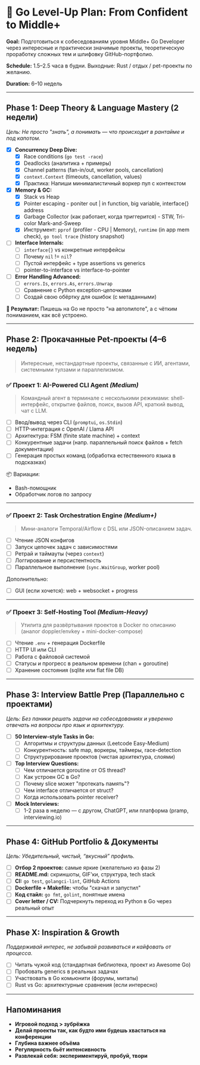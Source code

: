# 🔁 Go Level-Up Plan: From Confident to Middle+

**Goal:** Подготовиться к собеседованиям уровня Middle+ Go Developer через интересные и практически значимые проекты, теоретическую проработку сложных тем и шлифовку GitHub-портфолио.

**Schedule:** 1.5–2.5 часа в будни. Выходные: Rust / отдых / pet-проекты по желанию.

**Duration:** 6–10 недель

---

## Phase 1: Deep Theory & Language Mastery (2 недели)

*Цель: Не просто "знать", а понимать — что происходит в рантайме и под капотом.*

- [x] **Concurrency Deep Dive:**
    - [x] Race conditions (`go test -race`)
    - [x] Deadlocks (аналитика + примеры)
    - [x] Channel patterns (fan-in/out, worker pools, cancellation)
    - [x] `context.Context` (timeouts, cancellation, values)
    - [x] Практика: Напиши минималистичный воркер пул с контекстом

- [x] **Memory & GC:**
    - [x] Stack vs Heap
    - [x] Pointer escaping - poniter out | in function, big variable, interface{} address
    - [x] Garbage Collector (как работает, когда триггерится) - STW, Tri-color Mark-and-Sweep
    - [x] Инструмент: `pprof` (profiler - CPU | Memory), `runtime` (in app mem check), `go tool trace` (history snapshot)

- [ ] **Interface Internals:**
    - [ ] `interface{}` vs конкретные интерфейсы
    - [ ] Почему `nil` != `nil`?
    - [ ] Пустой интерфейс + type assertions vs generics
    - [ ] pointer-to-interface vs interface-to-pointer

- [ ] **Error Handling Advanced:**
    - [ ] `errors.Is`, `errors.As`, `errors.Unwrap`
    - [ ] Сравнение с Python exception-цепочками
    - [ ] Создай свою обёртку для ошибок (с метаданными)

**📘 Результат:** Пишешь на Go не просто "на автопилоте", а с чётким пониманием, как всё устроено.

---

## Phase 2: Прокачанные Pet-проекты (4–6 недель)

> Интересные, нестандартные проекты, связанные с ИИ, агентами, системными тулзами и параллелизмом.

### ✅ Проект 1: AI-Powered CLI Agent *(Medium)*

> Командный агент в терминале с несколькими режимами: shell-интерфейс, открытие файлов, поиск, вызов API, краткий вывод, чат с LLM.

- [ ] Ввод/вывод через CLI (`promptui`, `os.Stdin`)
- [ ] HTTP-интеграция с OpenAI / Llama API
- [ ] Архитектура: FSM (finite state machine) + context
- [ ] Конкурентные задачи (напр. параллельный поиск файлов + fetch документации)
- [ ] Генерация простых команд (обработка естественного языка в подсказках)

📦 Вариации:
- Bash-помощник
- Обработчик логов по запросу

---

### ✅ Проект 2: Task Orchestration Engine *(Medium+)*

> Мини-аналоги Temporal/Airflow с DSL или JSON-описанием задач.

- [ ] Чтение JSON конфигов
- [ ] Запуск цепочек задач с зависимостями
- [ ] Ретрай и таймауты (через `context`)
- [ ] Логгирование и персистентность
- [ ] Параллельное выполнение (`sync.WaitGroup`, worker pool)

Дополнительно:
- [ ] GUI (если хочется): web + websocket + progress

---

### ✅ Проект 3: Self-Hosting Tool *(Medium-Heavy)*

> Утилита для развёртывания проектов в Docker по описанию (аналог doppler/envkey + mini-docker-compose)

- [ ] Чтение `.env` + генерация Dockerfile
- [ ] HTTP UI или CLI
- [ ] Работа с файловой системой
- [ ] Статусы и прогресс в реальном времени (chan + goroutine)
- [ ] Хранение состояния (sqlite или flat file DB)

---

## Phase 3: Interview Battle Prep (Параллельно с проектами)

*Цель: Без паники решать задачи на собеседованиях и уверенно отвечать на вопросы про язык и архитектуру.*

- [ ] **50 Interview-style Tasks in Go:**
    - [ ] Алгоритмы и структуры данных (Leetcode Easy-Medium)
    - [ ] Конкурентность: safe map, воркеры, таймеры, race-detection
    - [ ] Структурирование проектов (чистая архитектура, слоями)

- [ ] **Top Interview Questions:**
    - [ ] Чем отличается goroutine от OS thread?
    - [ ] Как устроен GC в Go?
    - [ ] Почему slice может "протекать память"?
    - [ ] Чем interface отличается от struct?
    - [ ] Когда использовать pointer receiver?

- [ ] **Mock Interviews:**
    - [ ] 1-2 раза в неделю — с другом, ChatGPT, или платформа (pramp, interviewing.io)

---

## Phase 4: GitHub Portfolio & Документы

*Цель: Убедительный, чистый, “вкусный” профиль.*

- [ ] **Отбор 2 проектов:** самые яркие (желательно из фазы 2)
- [ ] **README.md:** скриншоты, GIF'ки, структура, tech stack
- [ ] **CI:** `go test`, `golangci-lint`, GitHub Actions
- [ ] **Dockerfile + Makefile:** чтобы "скачал и запустил"
- [ ] **Код стайл:** `go fmt`, `golint`, понятные имена
- [ ] **Cover letter / CV:** Подчеркнуть переход из Python в Go через реальный опыт

---

## Phase X: Inspiration & Growth

*Поддерживай интерес, не забывай развиваться и кайфовать от процесса.*

- [ ] Читать чужой код (стандартная библиотека, проект из Awesome Go)
- [ ] Пробовать generics в реальных задачах
- [ ] Участвовать в Go комьюнити (форумы, митапы)
- [ ] Rust vs Go: архитектурные сравнения (если интересно)

---

## Напоминания

- **Игровой подход > зубрёжка**
- **Делай проекты так, как будто ими будешь хвастаться на конференции**
- **Глубина важнее объёма**
- **Регулярность бьёт интенсивность**
- **Развлекай себя: экспериментируй, пробуй, твори**
